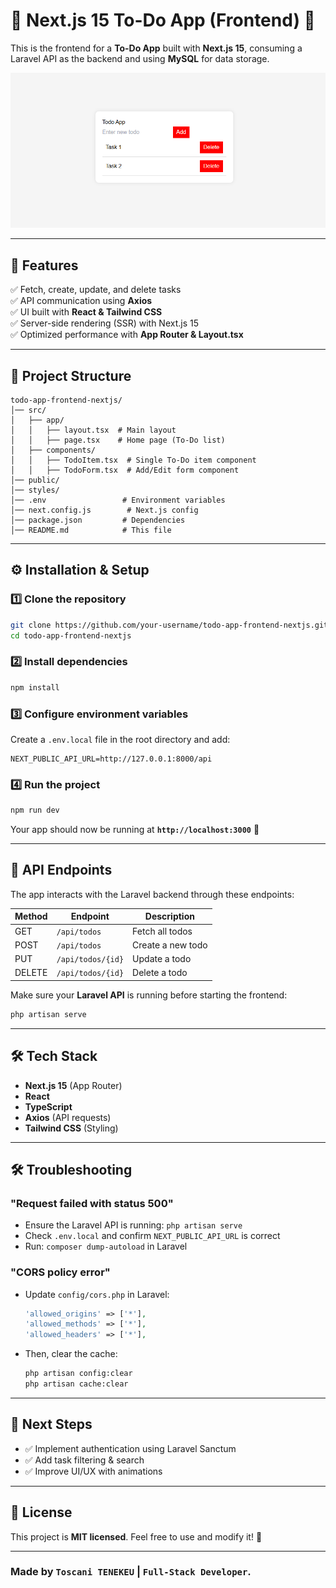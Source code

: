 # **📝 Next.js 15 To-Do App (Frontend) 🚀**

This is the frontend for a **To-Do App** built with **Next.js 15**, consuming a Laravel API as the backend and using **MySQL** for data storage.

![Todo App Preview](./public/todo-app-preview.png "Todo App Screenshot")

---

## **📌 Features**
✅ Fetch, create, update, and delete tasks  
✅ API communication using **Axios**  
✅ UI built with **React & Tailwind CSS**  
✅ Server-side rendering (SSR) with Next.js 15  
✅ Optimized performance with **App Router & Layout.tsx**  

---

## **📂 Project Structure**
```
todo-app-frontend-nextjs/
│── src/
│   ├── app/
│   │   ├── layout.tsx  # Main layout
│   │   ├── page.tsx    # Home page (To-Do list)
│   ├── components/
│   │   ├── TodoItem.tsx  # Single To-Do item component
│   │   ├── TodoForm.tsx  # Add/Edit form component
│── public/
│── styles/
│── .env                 # Environment variables
│── next.config.js        # Next.js config
│── package.json         # Dependencies
│── README.md            # This file
```

---

## **⚙️ Installation & Setup**
### **1️⃣ Clone the repository**
```bash
git clone https://github.com/your-username/todo-app-frontend-nextjs.git
cd todo-app-frontend-nextjs
```

### **2️⃣ Install dependencies**
```bash
npm install
```

### **3️⃣ Configure environment variables**
Create a `.env.local` file in the root directory and add:

```env
NEXT_PUBLIC_API_URL=http://127.0.0.1:8000/api
```

### **4️⃣ Run the project**
```bash
npm run dev
```
Your app should now be running at **`http://localhost:3000`** 🎉

---

## **🔌 API Endpoints**
The app interacts with the Laravel backend through these endpoints:

| Method | Endpoint           | Description              |
|--------|-------------------|--------------------------|
| GET    | `/api/todos`       | Fetch all todos         |
| POST   | `/api/todos`       | Create a new todo       |
| PUT    | `/api/todos/{id}`  | Update a todo           |
| DELETE | `/api/todos/{id}`  | Delete a todo           |

Make sure your **Laravel API** is running before starting the frontend:
```bash
php artisan serve
```

---

## **🛠 Tech Stack**
- **Next.js 15** (App Router)
- **React**
- **TypeScript**
- **Axios** (API requests)
- **Tailwind CSS** (Styling)

---

## **🛠 Troubleshooting**
### **"Request failed with status 500"**
- Ensure the Laravel API is running: `php artisan serve`
- Check `.env.local` and confirm `NEXT_PUBLIC_API_URL` is correct
- Run: `composer dump-autoload` in Laravel

### **"CORS policy error"**
- Update `config/cors.php` in Laravel:
  ```php
  'allowed_origins' => ['*'],
  'allowed_methods' => ['*'],
  'allowed_headers' => ['*'],
  ```
- Then, clear the cache:
  ```bash
  php artisan config:clear
  php artisan cache:clear
  ```

---

## **📌 Next Steps**
- ✅ Implement authentication using Laravel Sanctum  
- ✅ Add task filtering & search  
- ✅ Improve UI/UX with animations  

---

## **📜 License**
This project is **MIT licensed**. Feel free to use and modify it! 🚀

---

### Made by `Toscani TENEKEU` | `Full-Stack Developer`.
